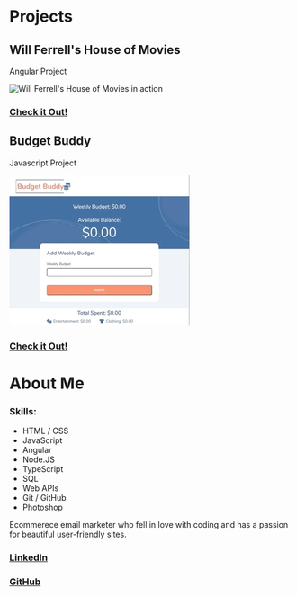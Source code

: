 
# Projects
## Will Ferrell's House of Movies
Angular Project

![Will Ferrell's House of Movies in action](./pics/wills-house.gif)
### [Check it Out!](https://wills-house-of-movies.surge.sh/movie)


## Budget Buddy
Javascript Project

![Budget Buddy in action](./pics/Budget-Buddy-GIF.gif)
### [Check it Out!](https://rob-schlenker.github.io/Javascript-Project-Budget-Buddy/)


# About Me
### Skills: 
* HTML / CSS
* JavaScript
* Angular
* Node.JS
* TypeScript
* SQL
* Web APIs
* Git / GitHub
* Photoshop

Ecommerece email marketer who fell in love with coding and has a passion for beautiful user-friendly sites.
### [LinkedIn](https://www.linkedin.com/in/rob-schlenker/)

### [GitHub](https://github.com/rob-schlenker)




<!-- 
You can use the [editor on GitHub](https://github.com/rob-schlenker/rob-schlenker.github.io/edit/master/index.md) to maintain and preview the content for your website in Markdown files.

Whenever you commit to this repository, GitHub Pages will run [Jekyll](https://jekyllrb.com/) to rebuild the pages in your site, from the content in your Markdown files.

### Markdown

Markdown is a lightweight and easy-to-use syntax for styling your writing. It includes conventions for

```markdown
Syntax highlighted code block

# Header 1
## Header 2
### Header 3

- Bulleted
- List

1. Numbered
2. List

**Bold** and _Italic_ and `Code` text

[Link](url) and ![Image](src)
```

For more details see [GitHub Flavored Markdown](https://guides.github.com/features/mastering-markdown/).

### Jekyll Themes

Your Pages site will use the layout and styles from the Jekyll theme you have selected in your [repository settings](https://github.com/rob-schlenker/rob-schlenker.github.io/settings). The name of this theme is saved in the Jekyll `_config.yml` configuration file.

### Support or Contact

Having trouble with Pages? Check out our [documentation](https://help.github.com/categories/github-pages-basics/) or [contact support](https://github.com/contact) and we’ll help you sort it out. -->
